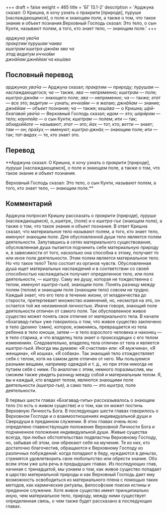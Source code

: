 +++
draft = false
weight = 465
title = 'БГ 13.1-2'
description = 'Арджуна сказал: О Кришна, я хочу узнать о пракрити [природе], пуруше [наслаждающемся], о поле и знающем поле, а также о том, что такое знание и объект познания.Верховный Господь сказал: Это тело, о сын Кунти, называют полем, а того, кто знает тело, — знающим поле.'
+++

_арджуна ува̄ча  
пракр̣тим̇ пурушам̇ чаива  
кшетрам̇ кшетра-джн̃ам эва ча  
этад ведитум иччха̄ми  
джн̃а̄нам̇ джн̃ейам̇ ча кеш́ава_

## Пословный перевод

_арджунах̣_ _ува̄ча_ — Арджуна сказал; _пракр̣тим_ — природу; _пурушам_ — наслаждающегося; _ча_ — также; _эва_ — непременно; _кшетрам_ — поле; _кшетра_\-_джн̃ам_ — знающего поле; _эва_ — непременно; _ча_ — также; _этат_ — все это; _ведитум_ — узнать; _иччха̄ми_ — я желаю; _джн̃а̄нам_ — знание; _джн̃ейам_ — объект познания; _ча_ — также; _кеш́ава_ — о Кришна; _ш́рӣ_\-_бхагава̄н_ _ува̄ча_ — Верховный Господь сказал; _идам_ — это; _ш́арӣрам_ — тело; _каунтейа_ — о сын Кунти; _кшетрам_ — полем; _ити_ — так; _абхидхӣйате_ — называют; _этат_ — это; _йах̣_ — тот, кто; _ветти_ — знает; _там_ — он; _пра̄хух̣_ — именуют; _кшетра_\-_джн̃ах̣_ — знающим поле; _ити_ — так; _тат_\-_видах̣_ — те, кто знает это.

## Перевод

**Арджуна сказал: О Кришна, я хочу узнать о _пракрити_ \[природе\], _пуруше_ \[наслаждающемся\], о поле и знающем поле, а также о том, что такое знание и объект познания.  
  
Верховный Господь сказал: Это тело, о сын Кунти, называют полем, а того, кто знает тело, — знающим поле.**

## Комментарий

Арджуна попросил Кришну рассказать о _пракрити_ (природе), _пуруше_ (наслаждающемся), о_кшетре_ (поле) и о _кшетра-гье_ (знающем поле), а также о том, что такое знание и объект познания. В ответ Кришна сказал, что материальное тело называют полем, а того, кто знает тело, именуют знающим поле. Для обусловленной души тело является полем деятельности. Запутавшись в сетях материального существования, обусловленная душа пытается подчинить себе материальную природу и, в зависимости от того, насколько она способна к этому, получает то или иное поле деятельности. Этим полем является материальное тело. Но что такое тело? Тело состоит из органов чувств. Обусловленная душа ищет материальных наслаждений и в соответствии со своей способностью наслаждаться получает определенное тело, или поле деятельности, — _кшетру_. Саму же душу, которая не тождественна с телом, именуют _кшетра-гьей,_ знающим поле. Понять разницу между полем (телом) и знающим поле (знающим тело) совсем не трудно. Каждый знает, что его тело в течение жизни, от младенчества до старости, претерпевает множество изменений, но, несмотря на это, он остается той же неизменной личностью. Иначе говоря, знающий поле деятельности отличен от самого поля. Так обусловленное живое существо может понять свое отличие от материального тела. В начале «Бхагавад-гиты» уже говорилось о том, что живое существо заключено в тело _(дехино ’смин),_ которое, изменяясь, превращается из тела ребенка в тело юноши, затем — в тело взрослого человека и наконец — в тело старика, и что владелец тела знает о происходящих с его телом изменениях. Следовательно, владелец тела отличен от тела и является _кшетра-гьей_. Иногда мы думаем: «Я счастлив» или: «Я мужчина», «Я женщина», «Я кошка», «Я собака». Так знающий тело отождествляет себя с телом, хотя на самом деле отличен от него. Мы пользуемся разными вещами, например одеждой и т. д., но при этом никогда не путаем себя с ними. По аналогии с этим, немного поразмыслив, мы сможем также увидеть разницу между собой и материальным телом. Я, вы и каждый, кто владеет телом, являются знающими поле деятельности _(кшетра-гья),_ а само тело — это _кшетра,_ поле деятельности.

В первых шести главах «Бхагавад-гиты» рассказывалось о знающем тело (то есть о живом существе) и о том, как он может постичь Верховную Личность Бога. В последующих шести главах говорилось о Верховном Господе и о взаимоотношениях индивидуальной души и Сверхдуши в преданном служении. В этих главах очень ясно определено главенствующее положение Верховной Личности Бога и подчиненное положение индивидуальной души. Живые существа всегда, при любых обстоятельствах подвластны Верховному Господу, но, забывая об этом, они обрекают себя на мучения. Те из них, кто достаточно благочестив, обращаются к Верховному Господу из различных побуждений: когда попадают в беду, нуждаются в деньгах, стремятся удовлетворить свое любопытство или обрести знание. Обо всем этом уже шла речь в предыдущих главах. Из последующих глав, начиная с тринадцатой, мы узнаем о том, как живое существо попадает в царство материальной природы и как Верховный Господь дает ему возможность освободиться из материального плена с помощью таких методов, как кармические ритуалы, философские поиски истины и преданное служение. Хотя живое существо имеет принципиально иную, чем материальное тело, природу, между ними существует определенная связь, о чем также будет рассказано в последующих главах.
